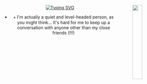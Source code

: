 <div align="center">
 <img src="https://i.pinimg.com/originals/f0/d7/f7/f0d7f709d49abfaf5f9173ab5bb01bab.jpg" width="25%" align="right" />
 <a href="https://git.io/typing-svg"><img src="https://readme-typing-svg.herokuapp.com?font=Fira+Code&weight=500&size=15&pause=1000&color=67ABD8&center=true&width=435&lines=Howdy!!!+You+can+call+me+Andy+(%5E_%26)%2F%60%60%60" alt="Typing SVG" /></a>

  - ⭒ I'm actually a quiet and level-headed person, as you might think... It's hard for me to keep up a conversation with anyone other than my close friends (!!!)
       
